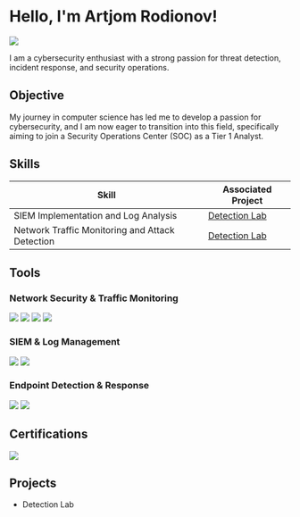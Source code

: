 # Hello, I'm Artjom Rodionov!
<a href="https://linkedin.com/in/artjom-rodionov-95a84132b/"><img src="https://img.shields.io/badge/-LinkedIn-0072b1?&style=for-the-badge&logo=linkedin&logoColor=white" /></a>

I am a cybersecurity enthusiast with a strong passion for threat detection, incident response, and security operations.

## Objective

My journey in computer science has led me to develop a passion for cybersecurity, and I am now eager to transition into this field, specifically aiming to join a Security Operations Center (SOC) as a Tier 1 Analyst.

## Skills

| Skill                                         | Associated Project         |
|-----------------------------------------------|----------------------------|
| SIEM Implementation and Log Analysis          | <a href="https://github.com/DOXX1011/Cybersecurity-Project-Labs/tree/main/Detection%20Lab">Detection Lab</a>|
| Network Traffic Monitoring and Attack Detection | <a href="https://github.com/DOXX1011/Cybersecurity-Project-Labs/tree/main/Detection%20Lab">Detection Lab</a>|

## Tools

### Network Security & Traffic Monitoring
<div>
    <img src="https://img.shields.io/badge/-Suricata-EF3B2D?&style=for-the-badge&logo=Suricata&logoColor=white" />
    <img src="https://img.shields.io/badge/-Zeek-777BB4?&style=for-the-badge&logo=Zeek&logoColor=white" />
    <img src="https://img.shields.io/badge/-pfSense-003366?&style=for-the-badge&logo=pfSense&logoColor=white" /> 
    <img src="https://img.shields.io/badge/-Security%20Onion-003366?&style=for-the-badge&logo=Security-Onion&logoColor=white" />
</div>

### SIEM & Log Management
<div>
    <img src="https://img.shields.io/badge/-Splunk-000000?&style=for-the-badge&logo=Splunk&logoColor=white" />
    <img src="https://img.shields.io/badge/-ELK%20Stack-005571?&style=for-the-badge&logo=Elasticsearch&logoColor=white" />
</div>

### Endpoint Detection & Response
<div>
    <img src="https://img.shields.io/badge/-Velociraptor-009688?&style=for-the-badge&logo=Velociraptor&logoColor=white" />
    <img src="https://img.shields.io/badge/-Sysmon-0078D7?&style=for-the-badge&logo=Windows&logoColor=white" />
</div>

## Certifications
<div>
<img src="https://img.shields.io/badge/-TCM%20Security%20Academy-FF1493?&style=for-the-badge&logo=Hack-The-Box&logoColor=white"/>
</div>

## Projects
- Detection Lab
